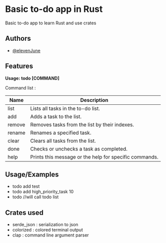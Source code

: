
# Basic to-do app in Rust

Basic to-do app to learn Rust and use crates


## Authors

- [@elevenJune](https://github.com/ElevenJune)


## Features

__Usage: todo [COMMAND]__

Command list :

| Name   |  Description                                      |
|--------|---------------------------------------------------|
| list   |  Lists all tasks in the to-do list.              |
| add    |  Adds a task to the list.                         |
| remove |  Removes tasks from the list by their indexes.    |
| rename |  Renames a specified task.                        |
| clear  |  Clears all tasks from the list.                  |
| done   |  Checks or unchecks a task as completed.         |
| help   |  Prints this message or the help for specific commands. |


## Usage/Examples

- todo add test
- todo add high_priority_task 10
- todo //will call todo list

## Crates used
- serde_json : serialization to json
- colorized : colored terminal output
- clap : command line argument parser

